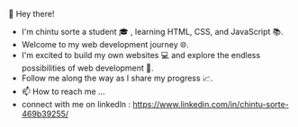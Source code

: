 👋 Hey there! 
- I'm chintu sorte a student 🎓 ,
  learning HTML, CSS, and JavaScript 📚.
- Welcome to my web development journey 🌐. 
- I'm excited to build my own websites 💻 and explore the endless possibilities of web development 🚀. 
- Follow me along the way as I share my progress 📈.
- 📫 How to reach me ...
- connect with me on linkedln : https://www.linkedin.com/in/chintu-sorte-469b39255/

<!---
sortechintu230/sortechintu230 is a ✨ special ✨ repository because its `README.md` (this file) appears on your GitHub profile.
You can click the Preview link to take a look at your changes.
--->
